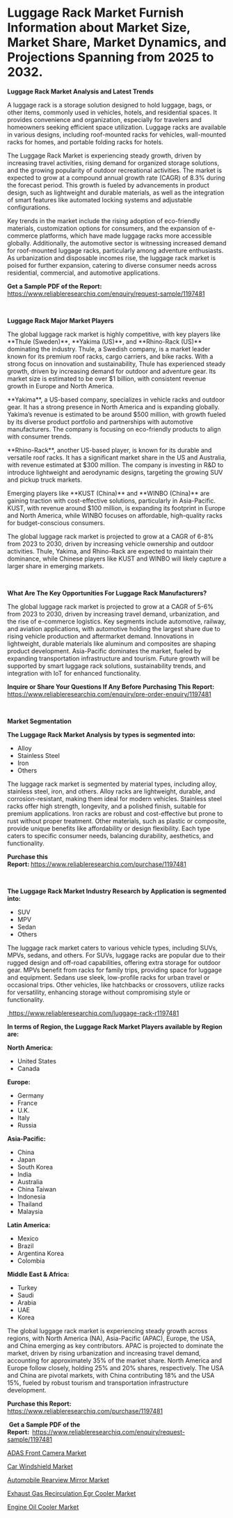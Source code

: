 <p><h1>Luggage Rack Market Furnish Information about Market Size, Market Share, Market Dynamics, and Projections Spanning from 2025 to 2032.</h1></p><p><strong>Luggage Rack Market Analysis and Latest Trends</strong></p>
<p><p>A luggage rack is a storage solution designed to hold luggage, bags, or other items, commonly used in vehicles, hotels, and residential spaces. It provides convenience and organization, especially for travelers and homeowners seeking efficient space utilization. Luggage racks are available in various designs, including roof-mounted racks for vehicles, wall-mounted racks for homes, and portable folding racks for hotels.</p><p>The Luggage Rack Market is experiencing steady growth, driven by increasing travel activities, rising demand for organized storage solutions, and the growing popularity of outdoor recreational activities. The market is expected to grow at a compound annual growth rate (CAGR) of 8.3% during the forecast period. This growth is fueled by advancements in product design, such as lightweight and durable materials, as well as the integration of smart features like automated locking systems and adjustable configurations.</p><p>Key trends in the market include the rising adoption of eco-friendly materials, customization options for consumers, and the expansion of e-commerce platforms, which have made luggage racks more accessible globally. Additionally, the automotive sector is witnessing increased demand for roof-mounted luggage racks, particularly among adventure enthusiasts. As urbanization and disposable incomes rise, the luggage rack market is poised for further expansion, catering to diverse consumer needs across residential, commercial, and automotive applications.</p></p>
<p><strong>Get a Sample PDF of the Report:&nbsp;</strong> <a href="https://www.reliableresearchiq.com/enquiry/request-sample/1197481?utm_campaign=1088&utm_medium=2&utm_source=Github&utm_content=ia&utm_term=22012025&utm_id=luggage-rack">https://www.reliableresearchiq.com/enquiry/request-sample/1197481</a></p>
<p>&nbsp;</p>
<p><strong>Luggage Rack Major Market Players</strong></p>
<p><p>The global luggage rack market is highly competitive, with key players like **Thule (Sweden)**, **Yakima (US)**, and **Rhino-Rack (US)** dominating the industry. Thule, a Swedish company, is a market leader known for its premium roof racks, cargo carriers, and bike racks. With a strong focus on innovation and sustainability, Thule has experienced steady growth, driven by increasing demand for outdoor and adventure gear. Its market size is estimated to be over $1 billion, with consistent revenue growth in Europe and North America.</p><p>**Yakima**, a US-based company, specializes in vehicle racks and outdoor gear. It has a strong presence in North America and is expanding globally. Yakima’s revenue is estimated to be around $500 million, with growth fueled by its diverse product portfolio and partnerships with automotive manufacturers. The company is focusing on eco-friendly products to align with consumer trends.</p><p>**Rhino-Rack**, another US-based player, is known for its durable and versatile roof racks. It has a significant market share in the US and Australia, with revenue estimated at $300 million. The company is investing in R&D to introduce lightweight and aerodynamic designs, targeting the growing SUV and pickup truck markets.</p><p>Emerging players like **KUST (China)** and **WINBO (China)** are gaining traction with cost-effective solutions, particularly in Asia-Pacific. KUST, with revenue around $100 million, is expanding its footprint in Europe and North America, while WINBO focuses on affordable, high-quality racks for budget-conscious consumers.</p><p>The global luggage rack market is projected to grow at a CAGR of 6-8% from 2023 to 2030, driven by increasing vehicle ownership and outdoor activities. Thule, Yakima, and Rhino-Rack are expected to maintain their dominance, while Chinese players like KUST and WINBO will likely capture a larger share in emerging markets.</p></p>
<p>&nbsp;</p>
<p><strong>What Are The Key Opportunities For Luggage Rack Manufacturers?</strong></p>
<p><p>The global luggage rack market is projected to grow at a CAGR of 5-6% from 2023 to 2030, driven by increasing travel demand, urbanization, and the rise of e-commerce logistics. Key segments include automotive, railway, and aviation applications, with automotive holding the largest share due to rising vehicle production and aftermarket demand. Innovations in lightweight, durable materials like aluminum and composites are shaping product development. Asia-Pacific dominates the market, fueled by expanding transportation infrastructure and tourism. Future growth will be supported by smart luggage rack solutions, sustainability trends, and integration with IoT for enhanced functionality.</p></p>
<p><strong>Inquire or Share Your Questions If Any Before Purchasing This Report:</strong> <a href="https://www.reliableresearchiq.com/enquiry/pre-order-enquiry/1197481?utm_campaign=1088&utm_medium=2&utm_source=Github&utm_content=ia&utm_term=22012025&utm_id=luggage-rack">https://www.reliableresearchiq.com/enquiry/pre-order-enquiry/1197481</a></p>
<p>&nbsp;</p>
<p><strong>Market Segmentation</strong></p>
<p><strong>The Luggage Rack Market Analysis by types is segmented into:</strong></p>
<p><ul><li>Alloy</li><li>Stainless Steel</li><li>Iron</li><li>Others</li></ul></p>
<p><p>The luggage rack market is segmented by material types, including alloy, stainless steel, iron, and others. Alloy racks are lightweight, durable, and corrosion-resistant, making them ideal for modern vehicles. Stainless steel racks offer high strength, longevity, and a polished finish, suitable for premium applications. Iron racks are robust and cost-effective but prone to rust without proper treatment. Other materials, such as plastic or composite, provide unique benefits like affordability or design flexibility. Each type caters to specific consumer needs, balancing durability, aesthetics, and functionality.</p></p>
<p><strong>Purchase this Report:&nbsp;</strong><a href="https://www.reliableresearchiq.com/purchase/1197481?utm_campaign=1088&utm_medium=2&utm_source=Github&utm_content=ia&utm_term=22012025&utm_id=luggage-rack">https://www.reliableresearchiq.com/purchase/1197481</a></p>
<p>&nbsp;</p>
<p><strong>The Luggage Rack Market Industry Research by Application is segmented into:</strong></p>
<p><ul><li>SUV</li><li>MPV</li><li>Sedan</li><li>Others</li></ul></p>
<p><p>The luggage rack market caters to various vehicle types, including SUVs, MPVs, sedans, and others. For SUVs, luggage racks are popular due to their rugged design and off-road capabilities, offering extra storage for outdoor gear. MPVs benefit from racks for family trips, providing space for luggage and equipment. Sedans use sleek, low-profile racks for urban travel or occasional trips. Other vehicles, like hatchbacks or crossovers, utilize racks for versatility, enhancing storage without compromising style or functionality.</p></p>
<p><a href="https://www.reliableresearchiq.com/luggage-rack-r1197481?utm_campaign=1088&utm_medium=2&utm_source=Github&utm_content=ia&utm_term=22012025&utm_id=luggage-rack">&nbsp;https://www.reliableresearchiq.com/luggage-rack-r1197481</a></p>
<p><strong>In terms of Region, the Luggage Rack Market Players available by Region are:</strong></p>
<p>
    <p> <strong> North America: </strong>
        <ul>
            <li>United States</li>
            <li>Canada</li>
        </ul>
        </p> 
    <p> <strong> Europe: </strong>
        <ul>
            <li>Germany</li>
            <li>France</li>
            <li>U.K.</li>
            <li>Italy</li>
            <li>Russia</li>
        </ul>
        </p> 
    <p> <strong> Asia-Pacific: </strong>
        <ul>
            <li>China</li>
            <li>Japan</li>
            <li>South Korea</li>
            <li>India</li>
            <li>Australia</li>
            <li>China Taiwan</li>
            <li>Indonesia</li>
            <li>Thailand</li>
            <li>Malaysia</li>
        </ul>
        </p> 
    <p> <strong> Latin America: </strong>
        <ul>
            <li>Mexico</li>
            <li>Brazil</li>
            <li>Argentina Korea</li>
            <li>Colombia</li>
        </ul>
        </p> 
    <p> <strong> Middle East & Africa: </strong>
        <ul>
            <li>Turkey</li>
            <li>Saudi</li>
            <li>Arabia</li>
            <li>UAE</li>
            <li>Korea</li>
        </ul>
    </p>
    </p>
<p><p>The global luggage rack market is experiencing steady growth across regions, with North America (NA), Asia-Pacific (APAC), Europe, the USA, and China emerging as key contributors. APAC is projected to dominate the market, driven by rising urbanization and increasing travel demand, accounting for approximately 35% of the market share. North America and Europe follow closely, holding 25% and 20% shares, respectively. The USA and China are pivotal markets, with China contributing 18% and the USA 15%, fueled by robust tourism and transportation infrastructure development.</p></p>
<p><strong>Purchase this Report: </strong><a href="https://www.reliableresearchiq.com/purchase/1197481?utm_campaign=1088&utm_medium=2&utm_source=Github&utm_content=ia&utm_term=22012025&utm_id=luggage-rack">https://www.reliableresearchiq.com/purchase/1197481</a></p>
<p>&nbsp;<strong>Get a Sample PDF of the Report:&nbsp;&nbsp;</strong><a href="https://www.reliableresearchiq.com/enquiry/request-sample/1197481?utm_campaign=1088&utm_medium=2&utm_source=Github&utm_content=ia&utm_term=22012025&utm_id=luggage-rack">https://www.reliableresearchiq.com/enquiry/request-sample/1197481</a></p>
<p><strong></strong></p>
<p><p><a href="https://github.com/WashimHussain441/Market-Research-Report-List-1/blob/main/adas-front-camera-market.md?utm_campaign=1088&utm_medium=2&utm_source=Github&utm_content=ia&utm_term=22012025&utm_id=luggage-rack">ADAS Front Camera Market</a></p><p><a href="https://github.com/jamastodola515/Market-Research-Report-List-1/blob/main/car-windshield-market.md?utm_campaign=1088&utm_medium=2&utm_source=Github&utm_content=ia&utm_term=22012025&utm_id=luggage-rack">Car Windshield Market</a></p><p><a href="https://github.com/danikabiele541/Market-Research-Report-List-1/blob/main/automobile-rearview-mirror-market.md?utm_campaign=1088&utm_medium=2&utm_source=Github&utm_content=ia&utm_term=22012025&utm_id=luggage-rack">Automobile Rearview Mirror Market</a></p><p><a href="https://github.com/ulyssacrayne00231/Market-Research-Report-List-1/blob/main/exhaust-gas-recirculation-egr-cooler-market.md?utm_campaign=1088&utm_medium=2&utm_source=Github&utm_content=ia&utm_term=22012025&utm_id=luggage-rack">Exhaust Gas Recirculation Egr Cooler Market</a></p><p><a href="https://github.com/manesros8/Market-Research-Report-List-1/blob/main/engine-oil-cooler-market.md?utm_campaign=1088&utm_medium=2&utm_source=Github&utm_content=ia&utm_term=22012025&utm_id=luggage-rack">Engine Oil Cooler Market</a></p></p>